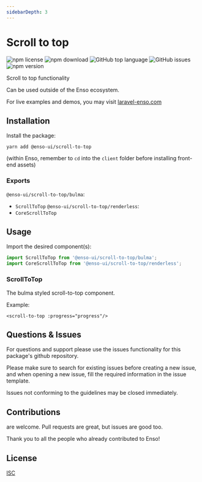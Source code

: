 ```yaml
---
sidebarDepth: 3
---
```


# Scroll to top

![npm license](https://img.shields.io/npm/l/@enso-ui/scroll-to-top.svg) 
![npm download](https://img.shields.io/npm/dm/@enso-ui/scroll-to-top.svg) 
![GitHub top language](https://img.shields.io/github/languages/top/enso-ui/scroll-to-top.svg) 
![GitHub issues](https://img.shields.io/github/issues/enso-ui/scroll-to-top.svg) 
![npm version](https://img.shields.io/npm/v/@enso-ui/scroll-to-top.svg) 

Scroll to top functionality

Can be used outside of the Enso ecosystem.

For live examples and demos, you may visit [laravel-enso.com](https://www.laravel-enso.com)

## Installation

Install the package:
```
yarn add @enso-ui/scroll-to-top
```

(within Enso, remember to `cd` into the `client` folder before installing front-end assets)

### Exports

`@enso-ui/scroll-to-top/bulma`:
- `ScrollToTop`
`@enso-ui/scroll-to-top/renderless`:
- `CoreScrollToTop`

## Usage

Import the desired component(s):
```js
import ScrollToTop from '@enso-ui/scroll-to-top/bulma';
import CoreScrollToTop from '@enso-ui/scroll-to-top/renderless';
```

### ScrollToTop
The bulma styled scroll-to-top component. 

Example:
```vue
<scroll-to-top :progress="progress"/>
```

## Questions & Issues

For questions and support please use the issues functionality
for this package's github repository.

Please make sure to search for existing issues before creating a new issue,
and when opening a new issue, fill the required information in the issue template.

Issues not conforming to the guidelines may be closed immediately.

## Contributions

are welcome. Pull requests are great, but issues are good too.

Thank you to all the people who already contributed to Enso!

## License

[ISC](https://opensource.org/licenses/ISC)
